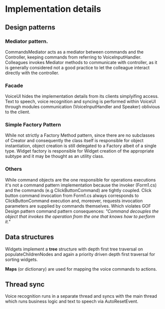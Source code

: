 # Implementation details


## Design patterns

### Mediator pattern. 
CommandsMediator acts as a mediator between commands and the Controller, keeping commands from referring to VoiceInputHandler. 
Colleagues invokes Mediator methods to communicate with controller, as it is generally considered not a good practice to let the colleague interact directly with the controller. 

### Facade
VoiceUI hides the implementation details from its clients simplyifing access. 
Text to speech, voice recognition and syncing is performed within VoiceUI through modules communication (VoiceInputHandler and Speaker) oblivious to the client. 

### Simple Factory Pattern
While not strictly a Factory Method pattern, since there are no subclasses of Creator and consequently the class itself is responsible for object instantiation, object creation is still delegated to a Factory albeit of a single type. 
Widget factory is responsible for Widget creation of the appropriate subtype and it may be thought as an utility class. 

### Others
While command objects are the one responsible for operations executions it's not a command pattern implementation because the invoker (Form1.cs) and the commands (e.g ClickButtonCommand) are tightly coupled. Click button command invocation from Form1.cs always corresponds to ClickButtonCommand execution and, moreover, requests invocation parameters are supplied by commands themselves.
Which violates GOF Design pattern command pattern consequences: <i>"Command decouples the object that invokes the operation from the one that knows how to perform it." </i>

## Data structures

Widgets implement a <b>tree</b> structure with depth first tree traversal on populateChildrenNodes and again a priority driven depth first traversal for sorting widgets.

<b>Maps</b> (or dictionary) are used for mapping the voice commands to actions.

## Thread sync

Voice recognition runs in a separate thread and syncs with the main thread which runs business logic and text to speech via AutoResetEvent.
